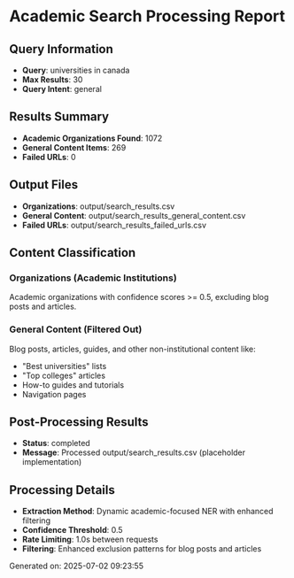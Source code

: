 # Academic Search Processing Report

## Query Information
- **Query**: universities in canada
- **Max Results**: 30
- **Query Intent**: general

## Results Summary
- **Academic Organizations Found**: 1072
- **General Content Items**: 269
- **Failed URLs**: 0

## Output Files
- **Organizations**: output/search_results.csv
- **General Content**: output/search_results_general_content.csv
- **Failed URLs**: output/search_results_failed_urls.csv

## Content Classification
### Organizations (Academic Institutions)
Academic organizations with confidence scores >= 0.5, excluding blog posts and articles.

### General Content (Filtered Out)
Blog posts, articles, guides, and other non-institutional content like:
- "Best universities" lists
- "Top colleges" articles  
- How-to guides and tutorials
- Navigation pages

## Post-Processing Results
- **Status**: completed
- **Message**: Processed output/search_results.csv (placeholder implementation)

## Processing Details
- **Extraction Method**: Dynamic academic-focused NER with enhanced filtering
- **Confidence Threshold**: 0.5
- **Rate Limiting**: 1.0s between requests
- **Filtering**: Enhanced exclusion patterns for blog posts and articles

Generated on: 2025-07-02 09:23:55
